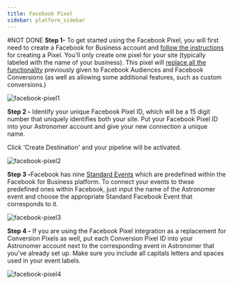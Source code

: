 ```yaml
---
title: Facebook Pixel
sidebar: platform_sidebar
---
```

#NOT DONE
**Step 1-** To get started using the Facebook Pixel, you will first need to create a Facebook for Business account and [follow the instructions](https://www.facebook.com/business/a/online-sales/custom-audiences-website) for creating a Pixel. You'll only create one pixel for your site (typically labeled with the name of your business). This pixel will [replace all the functionality](https://www.facebook.com/business/help/1686199411616919) previously given to Facebook Audiences and Facebook Conversions (as well as allowing some additional features, such as custom conversions.)

![facebook-pixel1](/1.0/assets/img/guides/streaming/clickstream/facebook-pixel/facebook-pixel1.png)

<b>Step 2 -</b> Identify your unique Facebook Pixel ID, which will be a 15 digit number that uniquely identifies both your site. Put your Facebook Pixel ID into your Astronomer account and give your new connection a unique name.

Click 'Create Destination' and your pipeline will be activated.

![facebook-pixel2](/1.0/assets/img/guides/streaming/clickstream/facebook-pixel/facebook-pixel2.gif)

<b>Step 3 -</b>Facebook has nine [Standard Events](https://www.facebook.com/business/a/add-pixel-standard-events) which are predefined within the Facebook for Business platform. To connect your events to these predefined ones within Facebook, just input the name of the Astronomer event and choose the appropriate Standard Facebook Event that corresponds to it.

![facebook-pixel3](/1.0/assets/img/guides/streaming/clickstream/facebook-pixel/facebook-pixel3.gif)


<b>Step 4 -</b> If you are using the Facebook Pixel integration as a replacement for Conversion Pixels as well, put each Conversion Pixel ID into your Astronomer account next to the corresponding event in Astronomer that you've already set up. Make sure you include all capitals letters and spaces used in your event labels.

![facebook-pixel4](/1.0/assets/img/guides/streaming/clickstream/facebook-pixel/facebook-pixel4.gif)

